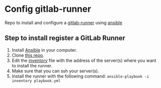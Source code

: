 # Config gitlab-runner
Repo to install and configure a [gitlab-runner](https://docs.gitlab.com/runner/) using [ansible](https://www.ansible.com/)

## Step to install register a GitLab Runner
1. Install [Ansible](https://docs.ansible.com/ansible/latest/installation_guide/intro_installation.html) in your computer.
2. Clone [this repo](https://github.com/NLESC-JCER/gitlab_runner).
3. Edit the [inventory](https://docs.ansible.com/ansible/latest/user_guide/intro_inventory.html) file with the address of the server(s) where you want to install the runner.
4. Make sure that you can ssh your server(s).
5. Install the runner with the following command:
   ``ansible-playbook -i inventory playbook.yml``
